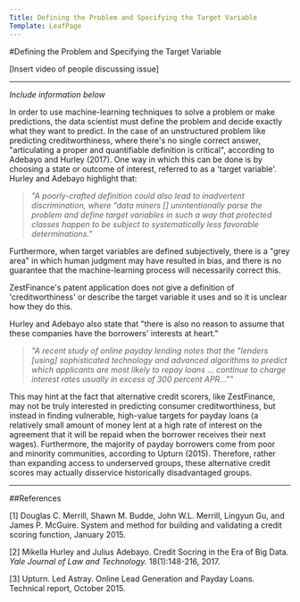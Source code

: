 ```yaml
---
Title: Defining the Problem and Specifying the Target Variable
Template: LeafPage
---
```


#Defining the Problem and Specifying the Target Variable

[Insert video of people discussing issue]

---

*Include information below*

In order to use machine-learning techniques to solve a problem or make predictions, the data scientist must define the problem and decide exactly what they want to predict. In the case of an unstructured problem like predicting creditworthiness, where there's no single correct answer, "articulating a proper and quantifiable definition is critical", according to Adebayo and Hurley (2017). One way in which this can be done is by choosing a state or outcome of interest, referred to as a 'target variable'. Hurley and Adebayo highlight that:

>*"A poorly-crafted definition could also lead to inadvertent discrimination, where "data miners [] unintentionally parse the problem and define target variables in such a way that protected classes happen to be subject to systematically less favorable determinations."*

Furthermore, when target variables are defined subjectively, there is a "grey area" in which human judgment may have resulted in bias, and there is no guarantee that the machine-learning process will necessarily correct this.

ZestFinance's patent application does not give a definition of 'creditworthiness' or describe the target variable it uses and so it is unclear how they do this. 

Hurley and Adebayo also state that "there is also no reason to assume that these companies have the borrowers' interests at heart." 

>*"A recent study of online payday lending notes that the "lenders [using] sophisticated technology and advanced algorithms to predict which applicants are most likely to repay loans ... continue to charge interest rates usually in excess of 300 percent APR...""*

This may hint at the fact that alternative credit scorers, like ZestFinance, may not be truly interested in predicting consumer creditworthiness, but instead in finding vulnerable, high-value targets for payday loans (a relatively small amount of money lent at a high rate of interest on the agreement that it will be repaid when the borrower receives their next wages). Furthermore, the majority of payday borrowers come from poor and minority communities, according to Upturn (2015). Therefore, rather than expanding access to underserved groups, these alternative credit scores may actually disservice historically disadvantaged groups.

---

##References

[1] Douglas C. Merrill, Shawn M. Budde, John W.L. Merrill, Lingyun Gu, and James P. McGuire. System and method for building and validating a credit scoring function, January 2015. 

[2] Mikella Hurley and Julius Adebayo. Credit Socring in the Era of Big Data. *Yale Journal of Law and Technology.* 18(1):148-216, 2017. 

[3] Upturn. Led Astray. Online Lead Generation and Payday Loans. Technical report, October 2015. 
